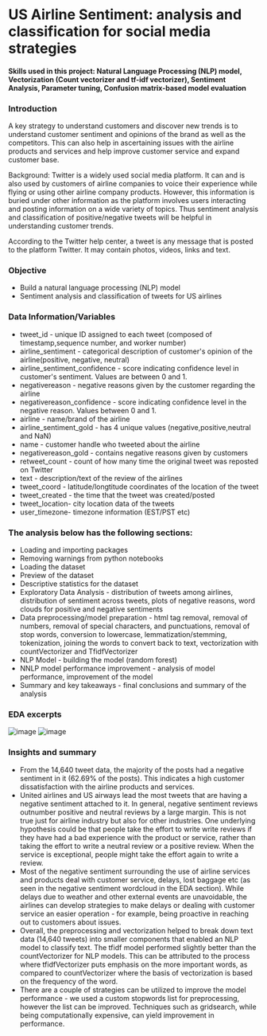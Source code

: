 # US Airline Sentiment: analysis and classification for social media strategies

#### Skills used in this project: Natural Language Processing (NLP) model, Vectorization (Count vectorizer and tf-idf vectorizer), Sentiment Analysis, Parameter tuning, Confusion matrix-based model evaluation

### Introduction
A key strategy to understand customers and discover new trends is to understand customer sentiment and opinions of the brand as well as the competitors. This can also help in ascertaining issues with the airline products and services and help improve customer service and expand customer base.

Background: Twitter is a widely used social media platform. It can and is also used by customers of airline companies to voice their experience while flying or using other airline company products. However, this information is buried under other information as the platform involves users interacting and posting information on a wide variety of topics. Thus sentiment analysis and classification of positive/negative tweets will be helpful in understanding customer trends.

According to the Twitter help center, a tweet is any message that is posted to the platform Twitter. It may contain photos, videos, links and text.

### Objective
- Build a natural language processing (NLP) model
- Sentiment analysis and classification of tweets for US airlines

### Data Information/Variables
- tweet_id - unique ID assigned to each tweet (composed of timestamp,sequence number, and worker number)
- airline_sentiment - categorical description of customer's opinion of the airline(positive, negative, neutral)
- airline_sentiment_confidence - score indicating confidence level in customer's sentiment. Values are between 0 and 1.
- negativereason - negative reasons given by the customer regarding the airline
- negativereason_confidence - score indicating confidence level in the negative reason. Values between 0 and 1.
- airline - name/brand of the airline
- airline_sentiment_gold - has 4 unique values (negative,positive,neutral and NaN)
- name - customer handle who tweeted about the airline
- negativereason_gold - contains negative reasons given by customers
- retweet_count - count of how many time the original tweet was reposted on Twitter
- text - description/text of the review of the airlines
- tweet_coord - latitude/longtitude coordinates of the location of the tweet
- tweet_created - the time that the tweet was created/posted
- tweet_location- city location data of the tweets
- user_timezone- timezone information (EST/PST etc)

### The analysis below has the following sections:
- Loading and importing packages
- Removing warnings from python notebooks
- Loading the dataset
- Preview of the dataset
- Descriptive statistics for the dataset
- Exploratory Data Analysis - distribution of tweets among airlines, distribution of sentiment across tweets, plots of negative reasons, word clouds for positive and negative sentiments
- Data preprocessing/model preparation - html tag removal, removal of numbers, removal of special characters, and punctuations, removal of stop words, conversion to lowercase, lemmatization/stemming, tokenization, joining the words to convert back to text, vectorization with countVectorizer and TfidfVectorizer
- NLP Model - building the model (random forest)
- NNLP model performance improvement - analysis of model performance, improvement of the model
- Summary and key takeaways - final conclusions and summary of the analysis

### EDA excerpts
![image](https://user-images.githubusercontent.com/83994337/164948996-8a9fb40a-d16c-41dd-b6bb-79f5bdda4e7a.png)
![image](https://user-images.githubusercontent.com/83994337/164949045-32421d78-6a7a-49ce-9cbe-025d89c4aac6.png)


### Insights and summary
- From the 14,640 tweet data, the majority of the posts had a negative sentiment in it (62.69% of the posts). This indicates a high customer dissatisfaction with the airline products and services.
- United airlines and US airways lead the most tweets that are having a negative sentiment attached to it. In general, negative sentiment reviews outnumber positive and neutral reviews by a large margin. This is not true just for airline industry but also for other industries. One underlying hypothesis could be that people take the effort to write write reviews if they have had a bad experience with the product or service, rather than taking the effort to write a neutral review or a positive review. When the service is exceptional, people might take the effort again to write a review.
- Most of the negative sentiment surrounding the use of airline services and products deal with customer service, delays, lost baggage etc (as seen in the negative sentiment wordcloud in the EDA section). While delays due to weather and other external events are unavoidable, the airlines can develop strategies to make delays or dealing with customer service an easier operation - for example, being proactive in reaching out to customers about issues.
- Overall, the preprocessing and vectorization helped to break down text data (14,640 tweets) into smaller components that enabled an NLP model to classify text. The tfidf model performed slightly better than the countVectorizer for NLP models. This can be attributed to the process where tfidfVectorizer puts emphasis on the more important words, as compared to countVectorizer where the basis of vectorization is based on the frequency of the word.
- There are a couple of strategies can be utilized to improve the model performance - we used a custom stopwords list for preprocessing, however the list can be improved. Techniques such as gridsearch, while being computationally expensive, can yield improvement in performance.



